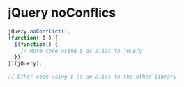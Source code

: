 jQuery noConflics
=================

```javascript
jQuery.noConflict();
(function( $ ) {
  $(function() {
    // More code using $ as alias to jQuery
  });
})(jQuery);
 
// Other code using $ as an alias to the other library
```